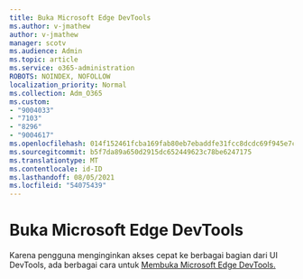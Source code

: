 ```yaml
---
title: Buka Microsoft Edge DevTools
ms.author: v-jmathew
author: v-jmathew
manager: scotv
ms.audience: Admin
ms.topic: article
ms.service: o365-administration
ROBOTS: NOINDEX, NOFOLLOW
localization_priority: Normal
ms.collection: Adm_O365
ms.custom:
- "9004033"
- "7103"
- "8296"
- "9004617"
ms.openlocfilehash: 014f152461fcba169fab80eb7ebaddfe31fcc8dcdc69f945e7ca318bd90a12a5
ms.sourcegitcommit: b5f7da89a650d2915dc652449623c78be6247175
ms.translationtype: MT
ms.contentlocale: id-ID
ms.lasthandoff: 08/05/2021
ms.locfileid: "54075439"
---
```

# <a name="open-microsoft-edge-devtools"></a>Buka Microsoft Edge DevTools

Karena pengguna menginginkan akses cepat ke berbagai bagian dari UI DevTools, ada berbagai cara untuk [Membuka Microsoft Edge DevTools.](https://go.microsoft.com/fwlink/?linkid=2135152)
